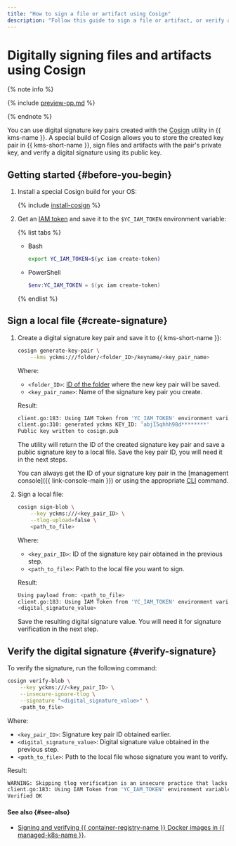 ```yaml
---
title: "How to sign a file or artifact using Cosign"
description: "Follow this guide to sign a file or artifact, or verify an electronic signature using the Cosign utility."
---
```


# Digitally signing files and artifacts using Cosign

{% note info %}

{% include [preview-pp.md](../../_includes/preview-pp.md) %}

{% endnote %}

You can use digital signature key pairs created with the [Cosign](https://docs.sigstore.dev/signing/quickstart/) utility in {{ kms-name }}. A special build of Cosign allows you to store the created key pair in {{ kms-short-name }}, sign files and artifacts with the pair's private key, and verify a digital signature using its public key.

## Getting started {#before-you-begin}

1. Install a special Cosign build for your OS:

   {% include [install-cosign](../../_includes/kms/install-cosign.md) %}

1. Get an [IAM token](../../iam/concepts/authorization/iam-token.md) and save it to the `$YC_IAM_TOKEN` environment variable:

   {% list tabs %}

   - Bash

      ```bash
      export YC_IAM_TOKEN=$(yc iam create-token)
      ```

   - PowerShell

      ```powershell
      $env:YC_IAM_TOKEN = $(yc iam create-token)
      ```

   {% endlist %}

## Sign a local file {#create-signature}

1. Create a digital signature key pair and save it to {{ kms-short-name }}:

   ```bash
   cosign generate-key-pair \
       --kms yckms:///folder/<folder_ID>/keyname/<key_pair_name>
   ```

   Where:
   * `<folder_ID>`: [ID of the folder](../../resource-manager/operations/folder/get-id.md) where the new key pair will be saved.
   * `<key_pair_name>`: Name of the signature key pair you create.

   Result:

   ```bash
   client.go:183: Using IAM Token from 'YC_IAM_TOKEN' environment variable as credentials
   client.go:310: generated yckms KEY_ID: 'abj15qhhh98d********'
   Public key written to cosign.pub
   ```

   The utility will return the ID of the created signature key pair and save a public signature key to a local file. Save the key pair ID, you will need it in the next steps.

   You can always get the ID of your signature key pair in the [management console]({{ link-console-main }}) or using the appropriate [CLI](../../cli/cli-ref/managed-services/kms/asymmetric-signature-key/list.md) command.

1. Sign a local file:

   ```bash
   cosign sign-blob \
       --key yckms:///<key_pair_ID> \
       --tlog-upload=false \
       <path_to_file>
   ```

   Where:
   * `<key_pair_ID>`: ID of the signature key pair obtained in the previous step.
   * `<path_to_file>`: Path to the local file you want to sign.

   Result:

   ```bash
   Using payload from: <path_to_file>
   client.go:183: Using IAM Token from 'YC_IAM_TOKEN' environment variable as credentials
   <digital_signature_value>
   ```

   Save the resulting digital signature value. You will need it for signature verification in the next step.

## Verify the digital signature {#verify-signature}

To verify the signature, run the following command:

```bash
cosign verify-blob \
    --key yckms:///<key_pair_ID> \
    --insecure-ignore-tlog \
    --signature "<digital_signature_value>" \
    <path_to_file>
```

Where:
* `<key_pair_ID>`: Signature key pair ID obtained earlier.
* `<digital_signature_value>`: Digital signature value obtained in the previous step.
* `<path_to_file>`: Path to the local file whose signature you want to verify.

Result:

```bash
WARNING: Skipping tlog verification is an insecure practice that lacks of transparency and auditability verification for the blob.
client.go:183: Using IAM Token from 'YC_IAM_TOKEN' environment variable as credentials
Verified OK
```

#### See also {#see-also}

* [Signing and verifying {{ container-registry-name }} Docker images in {{ managed-k8s-name }}](../../container-registry/tutorials/sign-with-cosign.md).